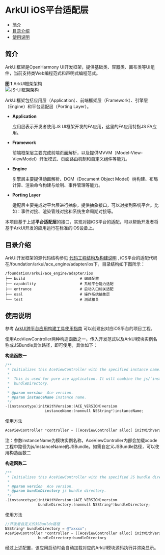 # ArkUI iOS平台适配层 <a name="ZH-CN_TOPIC_0000001076213364"></a>

-   [简介](#section15701932113019)
-   [目录介绍](#section1791423143211)
-   [使用说明](#section171384529150)

## 简介<a name="section15701932113019"></a>

ArkUI框架是OpenHarmony UI开发框架，提供基础类、容器类、画布类等UI组件，当前支持类Web编程范式和声明式编程范式。


**图 1**  ArkUI框架架构<a name="fig2606133765017"></a>  
![](https://gitee.com/openharmony/arkui_ace_engine/raw/master/figures/JS-UI%E6%A1%86%E6%9E%B6%E6%9E%B6%E6%9E%84.png "JS-UI框架架构")

ArkUI框架包括应用层（Application）、前端框架层（Framework）、引擎层（Engine）和平台适配层（Porting Layer）。

-   **Application**

    应用层表示开发者使用JS UI框架开发的FA应用，这里的FA应用特指JS FA应用。

-   **Framework**

    前端框架层主要完成前端页面解析，以及提供MVVM（Model-View-ViewModel）开发模式、页面路由机制和自定义组件等能力。

-   **Engine**

    引擎层主要提供动画解析、DOM（Document Object Model）树构建、布局计算、渲染命令构建与绘制、事件管理等能力。

-   **Porting Layer**

    适配层主要完成对平台层进行抽象，提供抽象接口，可以对接到系统平台。比如：事件对接、渲染管线对接和系统生命周期对接等。

本项目基于上述**平台适配层**的接口，实现对接iOS平台的适配，可以帮助开发者将基于ArkUI开发的应用运行在标准的iOS设备上。

## 目录介绍<a name="section1791423143211"></a>

ArkUI开发框架的源代码结构参见 [代码工程结构及构建说明](https://gitee.com/arkui-crossplatform/doc/blob/master/application-dev/quick-start/project-structure-guide.md)  , iOS平台的适配代码在/foundation/arkui/ace\_engine/adapter/ios下，目录结构如下图所示：

```
/foundation/arkui/ace_engine/adapter/ios
├── build                         # 编译配置
├── capability                    # 系统平台能力适配
├── entrance                      # 启动入口相关适配
├── osal                          # 操作系统抽象层
└── test                          # 测试相关
```

## 使用说明<a name="section171384529150"></a>

参考 [ArkUI跨平台应用构建工具使用指南](https://gitee.com/arkui-crossplatform/doc/blob/master/application-dev/quick-start/how-to-use-ace-tools.md) 可以创建出对应iOS平台的项目工程。

使用AceViewController两种构造函数之一，传入开发范式以及ArkUI模块实例名称或JSBundle具体路径，即可使用，具体如下：

**构造函数一**

```objective-c
/**
 * Initializes this AceViewController with the specified instance name.
 *
 *  This is used for pure ace application. It will combine the js/`instanceName` as the
 *  bundleDirectory.
 *
 * @param version  Ace version.
 * @param instanceName instance name.
 */
-(instancetype)initWithVersion:(ACE_VERSION)version
                  instanceName:(nonnull NSString*)instanceName;
```

使用方法
```objective-c
AceViewController *controller = [[AceViewController alloc] initWithVersion:(ACE_VERSION_ETS) instanceName:@"MainAbility"];
```

注：参数instanceName为模块实例名称，AceViewController内部会加载xcode工程中路径为js/instanceName的JSBundle。如需自定义JSBundle路径，可以使用构造函数二

**构造函数二**

```objective-c
/**
 * Initializes this AceViewController with the specified JS bundle directory.
 *
 * @param version  Ace version.
 * @param bundleDirectory js bundle directory.
 */
-(instancetype)initWithVersion:(ACE_VERSION)version
               bundleDirectory:(nonnull NSString*)bundleDirectory;
```

使用方法

```objective-c
//开发者自定义的JSBunlde路径
NSString* bundleDirectory = @"xxxxx";
AceViewController *controller = [[AceViewController alloc] initWithVersion::(ACE_VERSION_ETS)
               bundleDirectory:bundleDirectory
```
经过上述配置，该应用启动时会自动加载对应的ArkUI模块源码执行并渲染显示。